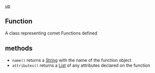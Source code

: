 [up](index.md)

## Function
A class representing comet Functions defined

## methods
- `name()` returns a [String](string.md) with the name of the function object 
- `attributes()` returns a [List](list.md) of any attributes declared on the function